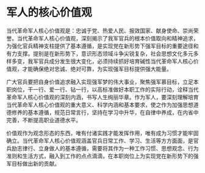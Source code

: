 # 军人的核心价值观

当代革命军人核心价值观是：忠诚于党、热爱人民、报效国家、献身使命、崇尚荣誉。当代革命军人核心价值观，深刻揭示了我军官兵的根本价值取向和精神追求，为强化官兵精神支柱提供了基本遵循，是实现党在新形势下强军目标的重要途径和有力支撑。提别是在新形势下，意识形态领域斗争尖锐复杂，社会思想文化多元多样多变，我军官兵成分发生很大变化，必须持续抓好培育碱性当代革命军人核心价值观，才能确保绝对忠诚、绝对可靠，为实现强军目标提供强大能量。  

广大官兵要把自身价值追求融入实现强军梦的伟大事业，聚焦强军慕目标，立足本职岗位，干一行、爱一行、钻一行，以高标准做好本职工作的实际行动，诠释当代革命军人核心价值观的深刻内涵，书写人生绚丽华章。作为军人，要深刻理解培育当代革命军人核心价值观的重大意义、科学内涵和基本要求，使之作为加强思想道德修养的基本遵循，规范日常言行，坚持在学习中升华，在自律中养成，在内省中完善，不断提高职业道德水平。  

价值观作为观念形态的东西，唯有付诸实践才能发挥作用，唯有成为习惯才能牢固确立。当代革命军人核心价值观涵盖官兵日常工作、学习、生活等方方面面，是官兵励志律行、立身做人的基本遵循，需要将其作为一种工作习惯、思想观念、行为准则和生活方式，融入到工作的点点滴滴，在本职岗位上为实现党在新形势下的强军目标做出新的贡献。
